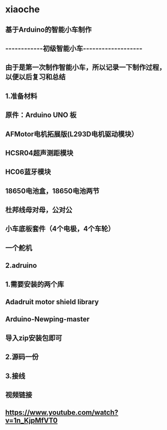 # xiaoche
基于Arduino的智能小车制作
--------------------------
------------初级智能小车-------------------
--------------------------
由于是第一次制作智能小车，所以记录一下制作过程，以便以后复习和总结
--------------------------

1.准备材料
---------------
原件：Arduino UNO 板
------------------
AFMotor电机拓展版(L293D电机驱动模块）
-------------------------------------
HCSR04超声测距模块
--------------
HC06蓝牙模块
-------------
18650电池盒，18650电池两节
-----------
杜邦线母对母，公对公
---------------
小车底板套件（4个电极，4个车轮）
------------------
一个舵机
------------------------
2.adruino
------
1.需要安装的两个库
-----------
Adadruit motor shield library
-------------
Arduino-Newping-master
-------------
导入zip安装包即可
---------
2.源码一份
-----
3.接线
------------
视频链接
------------------
https://www.youtube.com/watch?v=1n_KjpMfVT0
------------------------
